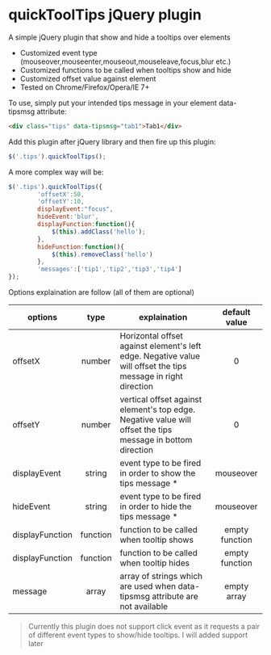 # quickToolTips jQuery plugin
A simple jQuery plugin that show and hide a tooltips over elements

 * Customized event type (mouseover,mouseenter,mouseout,mouseleave,focus,blur etc.)
 * Customized functions to be called when tooltips show and hide 
 * Customized offset value against element
 * Tested on Chrome/Firefox/Opera/IE 7+

To use, simply put your intended tips message in your element data-tipsmsg attribute:

```html
<div class="tips" data-tipsmsg="tab1">Tab1</div>
```
Add this plugin after jQuery library and then fire up this plugin:

```javascript
$('.tips').quickToolTips();
```

A more complex way will be:
```javascript
$('.tips').quickToolTips({
        'offsetX':50,
        'offsetY':10,
        displayEvent:"focus",
        hideEvent:'blur',
        displayFunction:function(){
            $(this).addClass('hello');
        },
        hideFunction:function(){
            $(this).removeClass('hello')
        },
        'messages':['tip1','tip2','tip3','tip4']
});
```

Options explaination are follow (all of them are optional)

| options | type | explaination | default value |
| ------- | :--: |------------ | :-------------: |
| offsetX | number |Horizontal offset against element's left edge. Negative value will offset the tips message in right direction  | 0 |
| offsetY | number | vertical offset against element's top edge. Negative value will offset the tips message in bottom direction | 0 |
| displayEvent | string | event type to be fired in order to show the tips message * | mouseover |
| hideEvent | string | event type to be fired in order to hide the tips message *| mouseover |
| displayFunction | function | function to be called when tooltip shows | empty function | 
| displayFunction | function | function to be called when tooltip hides | empty function |
| message | array | array of strings which are used when data-tipsmsg attribute are not available | empty array

> Currently this plugin does not support click event as it requests a pair of different event types to show/hide tooltips. I will added support later
